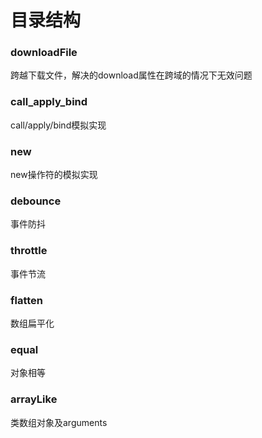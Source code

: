 # 目录结构
### downloadFile
  跨越下载文件，解决<a>的download属性在跨域的情况下无效问题
### call_apply_bind
  call/apply/bind模拟实现
### new
  new操作符的模拟实现
### debounce
  事件防抖
### throttle
  事件节流
### flatten
  数组扁平化
### equal
  对象相等
### arrayLike
  类数组对象及arguments